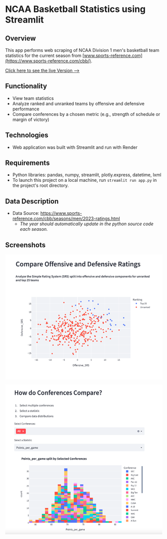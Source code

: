 # NCAA Basketball Statistics using Streamlit
## Overview
This app performs web scraping of NCAA Division 1 men's basketball team statistics for the current season from [www.sports-reference.com](https://www.sports-reference.com/cbb/).

[Click here to see the live Version -->](https://eda-college-basketball.onrender.com)

## Functionality
* View team statistics
* Analyze ranked and unranked teams by offensive and defensive performance
* Compare conferences by a chosen metric (e.g., strength of schedule or margin of victory)

## Technologies
* Web application was built with Streamlit and run with Render

## Requirements
* Python libraries: pandas, numpy, streamlit, plotly.express, datetime, lxml
* To launch this project on a local machine, run `streamlit run app.py` in the project's root directory.

## Data Description
* Data Source: https://www.sports-reference.com/cbb/seasons/men/2023-ratings.html
  * *The year should automatically update in the python source code each season.*

## Screenshots

![Offensive and Defensive Ratings](/exploratory_analysis_bball/images/eda_scatterplot.png)

![Conference Comparisons](/exploratory_analysis_bball/images/eda_histogram.png)
